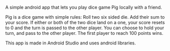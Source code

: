 A simple android app that lets you play dice game Pig locally with a friend.

Pig is a dice game with simple rules:
Roll two six sided die. Add their sum to your score. If either or both of the two dice land on a one, your score resets to 0 and the turn is passed to the other player.
You can choose to hold your turn, and pass to the other player. 
The first player to reach 100 points wins.

This app is made in Android Studio and uses android libraries.

